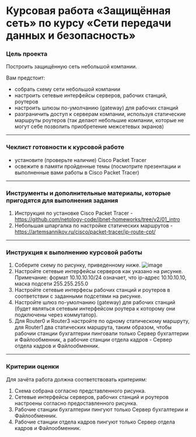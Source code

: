 # Курсовая работа «Защищённая сеть» по курсу «Сети передачи данных и безопасность»

### Цель проекта

Построить защищённую сеть небольшой компании. 

Вам предстоит:

- собрать схему сети небольшой компании
- настроить сетевые интерфейсы серверов, рабочих станций, роутеров
- настроить шлюзы по-умолчанию (gateway) для рабочих станций
- разграничить доступ к серверам компании, используя статические маршруты роутеров (так делают небольшие компании, которые не могут себе позволить приобретение межсетевых экранов)

-----

### Чеклист готовности к курсовой работе

- установите (проверьте наличие) Cisco Packet Tracer
- освежите в памяти пройденные темы (посмотрите презентации и выполненные вами работы в Cisco Packet Tracer)


------

### Инструменты и дополнительные материалы, которые пригодятся для выполнения задания

1. Инструкция по установке Cisco Packet Tracer - https://github.com/netology-code/ibnet-homeworks/tree/v2/01_intro
2. Небольшая шпаргалка по настройке статических маршрутов - https://artemsannikov.ru/cisco/packet-tracer/ip-route-cpt/

-----

### Инструкция к выполнению курсовой работы

1. Соберите схему по рисунку, приведенному ниже.
![image](https://github.com/netology-code/ibnetk-diplom/assets/96241243/69961664-fec2-4149-9617-43c4d80c9889)
2. Настройте сетевые интерфейсы серверов как указано на рисунке.
Примечание: формат 10.10.10.10/24 означает, что ip-адрес 10.10.10.10, маска подсети 255.255.255.0
3. Настройте сетевые интерфесы рабочих станций и роутеров в соответствии с заданными подсетями на рисунке.
4. Настройте шлюз по-умолчанию (gateway) для рабочих станций (будет являться сетевым интерфейсом роутера к которому они подключены через коммутатор).
5. Для Router0 и Router3 настройте по одному статическому маршруту, для Router1 два статических маршрута, таким образом, чтобы рабочии станции бухгалтерии пинговали только Сервер бухгалтерии и Файлообменник, а рабочие станции отдела кадров - Сервер отдела кадров и Файлообменник.

-----

### Критерии оценки

Для зачёта работа должна соответствовать критериям:

1. Схема собрана согласно представленного рисунка.
2. Сетевые интерфейсы серверов, рабочих станций и роутеров настроены согласно предоставленного рисунка.
3. Рабочие станции бухгалтерии пингуют только Сервер бухгалтерии и Файлообменник.
4. Рабочие станции отдела кадров пингуют только Сервер отдела кадров и Файлообменник.

